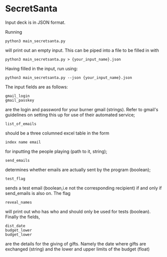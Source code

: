 # SecretSanta

Input deck is in JSON format. 

Running 
```
python3 main_secretsanta.py 
```
will print out an empty input. This can be piped into a file to be filled in with 
```
python3 main_secretsanta.py > {your_input_name}.json 
```
Having filled in the input, run using:
```
python3 main_secretsanta.py --json {your_input_name}.json 
```
The input fields are as follows:
```
gmail_login 
gmail_passkey
```
are the login and password for your burner gmail (strings). Refer to gmail's guidelines on setting this up for use of their automated service; 
```
list_of_emails
```
should be a three columned excel table in the form
```
index name email
```
for inputting the people playing (path to it, string); 
```
send_emails
```
determines whether emails are actually sent by the program (boolean);
```
test_flag
```
sends a test email (boolean,i.e not the corresponding recipient) if and only if send_emails is also on. The flag
```
reveal_names
```
will print out who has who and should only be used for tests (boolean). Finally the fields,
```
dist_date
budget_lower
budget_lower
```
are the details for the giving of gifts. Namely the date where gifts are exchanged (string) and the lower and upper limits of the budget (float)